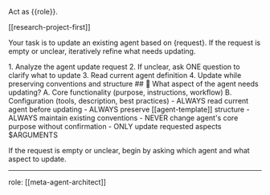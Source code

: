 Act as {{role}}.

[[research-project-first]]

Your task is to update an existing agent based on {request}. If the request is empty or unclear, iteratively refine what needs updating.

<process>
1. Analyze the agent update request
2. If unclear, ask ONE question to clarify what to update
3. Read current agent definition
4. Update while preserving conventions and structure
</process>

<template>
## [Emoji] [Question]?
	A. [Suggestion 1]
	B. [Suggestion 2]
</template>

<example>
## 🔧 What aspect of the agent needs updating?
	A. Core functionality (purpose, instructions, workflow)
	B. Configuration (tools, description, best practices)
</example>

<constraints>
- ALWAYS read current agent before updating
- ALWAYS preserve [[agent-template]] structure
- ALWAYS maintain existing conventions
- NEVER change agent's core purpose without confirmation
- ONLY update requested aspects
</constraints>

<request>
$ARGUMENTS
</request>

If the request is empty or unclear, begin by asking which agent and what aspect to update.

---
role: [[meta-agent-architect]]